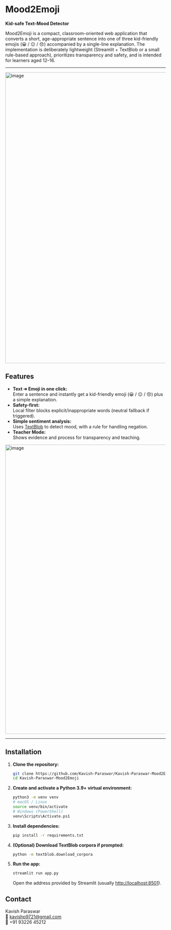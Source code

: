 # Mood2Emoji

**Kid-safe Text-Mood Detector**  

Mood2Emoji is a compact, classroom-oriented web application that converts a short, age-appropriate sentence into one of three kid-friendly emojis (😀 / 😐 / 😞) accompanied by a single-line explanation. The implementation is deliberately lightweight (Streamlit + TextBlob or a small rule-based approach), prioritizes transparency and safety, and is intended for learners aged 12–16.

---
<img width="1918" height="915" alt="image" src="https://github.com/user-attachments/assets/83325efb-c1cd-4001-aefa-23af51aff2c4" />



## Features

- **Text ➔ Emoji in one click:**  
  Enter a sentence and instantly get a kid-friendly emoji (😀 / 😐 / 😞) plus a simple explanation.
- **Safety-first:**  
  Local filter blocks explicit/inappropriate words (neutral fallback if triggered).
- **Simple sentiment analysis:**  
  Uses [TextBlob](https://textblob.readthedocs.io/en/dev/) to detect mood, with a rule for handling negation.
- **Teacher Mode:**  
  Shows evidence and process for transparency and teaching.

<img width="1919" height="910" alt="image" src="https://github.com/user-attachments/assets/3eabc390-e996-4d1b-9e89-dd092b55f9bd" />


---

## Installation

1. **Clone the repository:**
    ```sh
    git clone https://github.com/Kavish-Paraswar/Kavish-Paraswar-Mood2Emoji.git
    cd Kavish-Paraswar-Mood2Emoji
    ```

2. **Create and activate a Python 3.9+ virtual environment:**
    ```sh
    python3 -m venv venv
    # macOS / Linux
    source venv/bin/activate
    # Windows (PowerShell)
    venv\Scripts\Activate.ps1
    ```

3. **Install dependencies:**
    ```sh
    pip install -r requirements.txt
    ```

4. **(Optional) Download TextBlob corpora if prompted:**
    ```sh
    python -m textblob.download_corpora
    ```

5. **Run the app:**
    ```sh
    streamlit run app.py
    ```
    Open the address provided by Streamlit (usually [http://localhost:8501](http://localhost:8501)).

## Contact

Kavish Paraswar  
📧 [kavishp9721@gmail.com](mailto:kavishp9721@gmail.com)  
📱 +91 93226 45212
